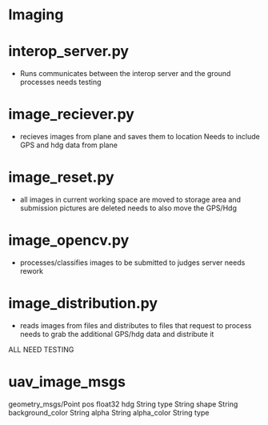 # Imaging


# interop_server.py
 - Runs communicates between the interop server and the ground processes
needs testing

# image_reciever.py
 - recieves images from plane and saves them to location
Needs to include GPS and hdg data from plane

# image_reset.py
 - all images in current working space are moved to storage area and submission pictures are deleted
needs to also move the GPS/Hdg

# image_opencv.py
 - processes/classifies images to be submitted to judges server
needs rework

# image_distribution.py
 - reads images from files and distributes to files that request to process 
needs to grab the additional GPS/hdg data and distribute it


ALL NEED TESTING

# uav_image_msgs
geometry_msgs/Point pos 
float32 hdg
String type
String shape
String background_color
String alpha
String alpha_color
String type